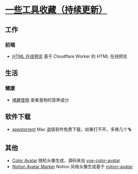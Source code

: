 # [一些工具收藏（持续更新）](https://github.com/zzturn/gitblog/issues/2)

## 工作
### 前端
- [HTML 在线预览](https://html-preview.zturn.eu.org) 基于 Cloudflare Worker 的 HTML 在线预览

## 生活
### 健康
- [唤醒食物](https://www.foodwake.cn/) 查看食物的营养成分

## 软件下载
- [appstorrent](https://appstorrent.ru/) Mac 盗版软件免费下载，如果打不开，多换几个🪜

## 其他
- [Color Avatar](https://avatar.zturn.eu.org) 随机头像生成，源码来自 [vue-color-avatar](https://github.com/Codennnn/vue-color-avatar)
- [Notion Avatar Marker](https://notion-avatar.vercel.app/) Notion 风格头像生成基于 [notion-avatar](https://github.com/Mayandev/notion-avatar)